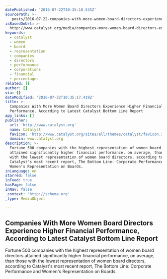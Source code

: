 ```yaml
---
datePublished: '2016-07-22T10:35:18.535Z'
sourcePath: >-
  _posts/2016-07-22-companies-with-more-women-board-directors-experience-higher.md
isBasedOnUrl: >-
  http://www.catalyst.org/media/companies-more-women-board-directors-experience-higher-financial-performance-according-latest
keywords:
  - catalyst
  - women
  - board
  - representation
  - companies
  - directors
  - performance
  - corporations
  - financial
  - percentages
related: []
author: []
via: {}
dateModified: '2016-07-22T10:35:17.419Z'
title: >-
  Companies With More Women Board Directors Experience Higher Financial
  Performance, According to Latest Catalyst Bottom Line Report
app_links: []
publisher:
  url: 'http://www.catalyst.org'
  name: Catalyst
  favicon: 'http://www.catalyst.org/sites/all/themes/catalyst/favicon.ico'
  domain: www.catalyst.org
description: >-
  Fortune 500 companies with the highest representation of women board directors
  attained significantly higher financial performance, on average, than those
  with the lowest representation of women board directors, according to
  Catalyst's most recent report, The Bottom Line: Corporate Performance and
  Women's Representation on Boards.
inLanguage: en
starred: false
inFeed: true
hasPage: false
inNav: false
_context: 'http://schema.org'
_type: MediaObject

---
```

<article style=""><h1>Companies With More Women Board Directors Experience Higher Financial Performance, According to Latest Catalyst Bottom Line Report</h1><p>Fortune 500 companies with the highest representation of women board directors attained significantly higher financial performance, on average, than those with the lowest representation of women board directors, according to Catalyst's most recent report, The Bottom Line: Corporate Performance and Women's Representation on Boards.</p></article>